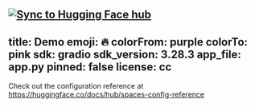 [![Sync to Hugging Face hub](https://github.com/shoebNTU/github-codespaces/actions/workflows/main.yml/badge.svg)](https://github.com/shoebNTU/github-codespaces/actions/workflows/main.yml)
---
title: Demo
emoji: 🔥
colorFrom: purple
colorTo: pink
sdk: gradio
sdk_version: 3.28.3
app_file: app.py
pinned: false
license: cc
---

Check out the configuration reference at https://huggingface.co/docs/hub/spaces-config-reference
